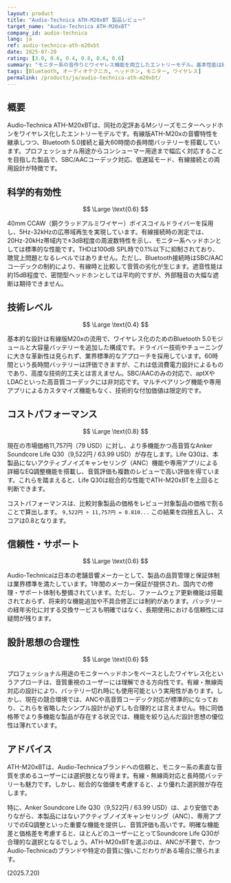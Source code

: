 ```yaml
---
layout: product
title: "Audio-Technica ATH-M20xBT 製品レビュー"
target_name: "Audio-Technica ATH-M20xBT"
company_id: audio-technica
lang: ja
ref: audio-technica-ath-m20xbt
date: 2025-07-20
rating: [3.0, 0.6, 0.4, 0.8, 0.6, 0.6]
summary: "モニター系の音作りとワイヤレス機能を両立したエントリーモデル。基本性能は確保されているが、ANC非搭載など機能面で見劣りし、コストパフォーマンスで競合に劣る。"
tags: [Bluetooth, オーディオテクニカ, ヘッドホン, モニター, ワイヤレス]
permalink: /products/ja/audio-technica-ath-m20xbt/
---
```

## 概要

Audio-Technica ATH-M20xBTは、同社の定評あるMシリーズモニターヘッドホンをワイヤレス化したエントリーモデルです。有線版ATH-M20xの音響特性を継承しつつ、Bluetooth 5.0接続と最大60時間の長時間バッテリーを搭載しています。プロフェッショナル用途からコンシューマー用途まで幅広く対応することを目指した製品で、SBC/AACコーデック対応、低遅延モード、有線接続との両用設計が特徴です。

## 科学的有効性

$$ \Large \text{0.6} $$

40mm CCAW（銅クラッドアルミワイヤー）ボイスコイルドライバーを採用し、5Hz-32kHzの広帯域再生を実現しています。有線接続時の測定では、20Hz-20kHz帯域内で±3dB程度の周波数特性を示し、モニター系ヘッドホンとしては標準的な性能です。THDは100dB SPL時で0.1%以下に抑制されており、聴覚上問題となるレベルではありません。ただし、Bluetooth接続時はSBC/AACコーデックの制約により、有線時と比較して音質の劣化が生じます。遮音性能は約15dB程度で、密閉型ヘッドホンとしては平均的ですが、外部騒音の大幅な遮断は期待できません。

## 技術レベル

$$ \Large \text{0.4} $$

基本的な設計は有線版M20xの流用で、ワイヤレス化のためのBluetooth 5.0モジュールと大容量バッテリーを追加した構成です。ドライバー技術やチューニングに大きな革新性は見られず、業界標準的なアプローチを採用しています。60時間という長時間バッテリーは評価できますが、これは低消費電力設計によるものであり、高度な技術的工夫とは言えません。SBC/AACのみの対応で、aptXやLDACといった高音質コーデックには非対応です。マルチペアリング機能や専用アプリによるカスタマイズ機能もなく、技術的な付加価値は限定的です。

## コストパフォーマンス

$$ \Large \text{0.8} $$

現在の市場価格11,757円（79 USD）に対し、より多機能かつ高音質なAnker Soundcore Life Q30（9,522円 / 63.99 USD）が存在します。Life Q30は、本製品にないアクティブノイズキャンセリング（ANC）機能や専用アプリによる詳細なEQ調整機能を搭載し、音質評価も複数のレビューで高い評価を得ています。これらを踏まえると、Life Q30は総合的な性能でATH-M20xBTを上回ると判断できます。

コストパフォーマンスは、比較対象製品の価格をレビュー対象製品の価格で割ることで算出します。
`9,522円 ÷ 11,757円 = 0.810...`
この結果を四捨五入し、スコアは0.8となります。

## 信頼性・サポート

$$ \Large \text{0.6} $$

Audio-Technicaは日本の老舗音響メーカーとして、製品の品質管理と保証体制は業界標準を満たしています。1年間のメーカー保証が提供され、国内での修理・サポート体制も整備されています。ただし、ファームウェア更新機能は搭載されておらず、将来的な機能追加や不具合修正には制約があります。バッテリーの経年劣化に対する交換サービスも明確ではなく、長期使用における信頼性には疑問が残ります。

## 設計思想の合理性

$$ \Large \text{0.6} $$

プロフェッショナル用途のモニターヘッドホンをベースとしたワイヤレス化というアプローチは、音質重視のユーザーには理解できる方向性です。有線・無線両対応の設計により、バッテリー切れ時にも使用可能という実用性があります。しかし、現在の競合環境では、ANCや高音質コーデック対応が標準的になっており、これらを省略したシンプル設計が必ずしも合理的とは言えません。特に同価格帯でより多機能な製品が存在する状況では、機能を絞り込んだ設計思想の優位性は薄れています。

## アドバイス

ATH-M20xBTは、Audio-Technicaブランドへの信頼と、モニター系の素直な音質を求めるユーザーには選択肢となり得ます。有線・無線両対応と長時間バッテリーも魅力です。しかし、総合的な価値を考慮すると、より優れた選択肢が存在します。

特に、Anker Soundcore Life Q30（9,522円 / 63.99 USD）は、より安価でありながら、本製品にはないアクティブノイズキャンセリング（ANC）、専用アプリでのEQ調整といった重要な機能を提供し、音質評価も高いです。明確な機能差と価格差を考慮すると、ほとんどのユーザーにとってSoundcore Life Q30が合理的な選択となるでしょう。ATH-M20xBTを選ぶのは、ANCが不要で、かつAudio-Technicaのブランドや特定の音質に強いこだわりがある場合に限られます。

(2025.7.20)